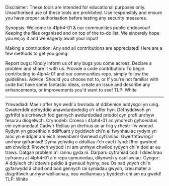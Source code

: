 
Disclaimer:
These tools are intended for educational purposes only. Unauthorised use of these tools are prohibited. Use responsibly and ensure you have proper authorisation before testing any security measures.


Synopsis: Welcome to 41ph4-01 & our communities public endeavour! Keeping the files organised and on top of the to-do list. We sincerely hope you enjoy it and we eagerly await your input!

Making a contribution: Any and all contributions are appreciated! Here are a few methods to get you going:

Report bugs: Kindly inform us of any bugs you come across. Declare a problem and share it with us. Provide a code contribution: To begin contributing to 4lph4-01 and our communities repo, simply follow the guidelines. Advice: Should you choose not to, or If you're not familiar with code but have some fantastic ideas, create an issue and describe any enhancements, or improvements you'd want to see! TLP: White


--------------

Ymwadiad: Mae'r offer hyn wedi'u bwriadu at ddibenion addysgol yn unig. Gwaherddir defnyddio anawdurdodedig o'r offer hyn. Defnyddiwch yn gyfrifol a sicrhewch fod gennych awdurdodiad priodol cyn profi unrhyw fesurau diogelwch. Crynodeb: Croeso i 41ph4-01 ac ymdrech gyhoeddus ein cymunedau! Cadw'r ffeiliau yn drefnus ac ar frig y rhestr i'w wneud. Rydym yn gobeithio'n ddiffuant y byddwch chi'n ei fwynhau ac rydym yn aros yn eiddgar am eich mewnbwn! Gwneud cyfraniad: Gwerthfawrogir unrhyw gyfraniad! Dyma ychydig o ddulliau i'ch cael i fynd: Rhoi gwybod am chwilod: Rhowch wybod i ni am unrhyw chwilod rydych chi'n dod ar eu traws. Datgan problem a'i rannu gyda ni. Darparu cyfraniad cod: I ddechrau cyfrannu at 4lph4-01 a'n repo cymunedau, dilynwch y canllawiau. Cyngor: A ddylech chi ddewis peidio â gwneud hynny, neu Os nad ydych chi'n gyfarwydd â chod ond bod gennych rai syniadau gwych, creu mater a disgrifiwch unrhyw welliannau, neu welliannau y byddech chi am eu gweld! TLP: White
